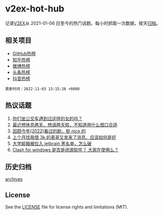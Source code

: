 # v2ex-hot-hub

 记录[V2EX](https://www.v2ex.com/)从 2021-01-06 日至今的热门话题。每小时抓取一次数据，按天[归档](archives)。
 
 ## 相关项目

- [GitHub热榜](https://github.com/snaildev/github-hot-hub)
- [知乎热榜](https://github.com/snaildev/zhihu-hot-hub)
- [微博热榜](https://github.com/snaildev/weibo-hot-hub)
- [头条热榜](https://github.com/snaildev/toutiao-hot-hub)
- [抖音热榜](https://github.com/snaildev/douyin-hot-hub)


 `更新时间：2022-11-03 13:15:26 +0800`

## 热议话题

1. [你们坐公交车遇到过这样的女的吗？](https://www.v2ex.com/t/892283)
1. [最近想休息两天，想请两天假，不知道用什么借口合适](https://www.v2ex.com/t/892144)
1. [回顾今年(2022)看过的剧，挺 nice 的](https://www.v2ex.com/t/892060)
1. [上个月找我借 3k 的表哥又发来了消息、应该如何是好](https://www.v2ex.com/t/892200)
1. [大学邮箱被拉入 jetbrain 黑名单，怎么破](https://www.v2ex.com/t/892287)
1. [Clash for windows 是否是闭源软件？ 大家在使用么？](https://www.v2ex.com/t/892156)

## 历史归档

[archives](archives)

## License

See the [LICENSE](LICENSE) file for license rights and limitations (MIT).
